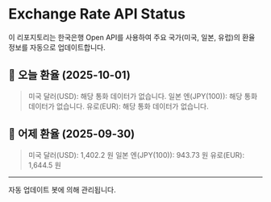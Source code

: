 
# Exchange Rate API Status

이 리포지토리는 한국은행 Open API를 사용하여 주요 국가(미국, 일본, 유럽)의 환율 정보를 자동으로 업데이트합니다.

## 📅 오늘 환율 (2025-10-01)
> 미국 달러(USD): 해당 통화 데이터가 없습니다.
> 일본 엔(JPY(100)): 해당 통화 데이터가 없습니다.
> 유로(EUR): 해당 통화 데이터가 없습니다.

## 📅 어제 환율 (2025-09-30)
> 미국 달러(USD): 1,402.2 원
> 일본 엔(JPY(100)): 943.73 원
> 유로(EUR): 1,644.5 원

---
자동 업데이트 봇에 의해 관리됩니다.

